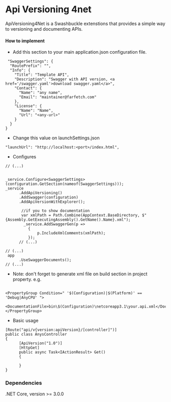 # Api Versioning 4net

ApiVersioning4Net is a Swashbuckle extenstions that provides a simple way to versioning and documenting APIs.
  
  #### How to implement
  
  - Add this section to your main application.json configuration file.
  ```
   "SwaggerSettings": {
    "RoutePrefix": "",
    "Info": {
      "Title": "Template API",
      "Description": "Swagger with API version, <a href='/swagger.yaml'>download swagger.yaml</a>",
      "Contact": {
        "Name": "any name",
        "Email": "maintainer@farfetch.com"
      },
      "License": {
        "Name": "Name",
        "Url": "<any-url>"
      }
    }
  }
  ```
- Change this value on launchSettings.json
```
"launchUrl": "http://localhost:<port>/index.html",
```
  - Configures
  ```
  // (...)
    

 _service.Configure<SwaggerSettings>(configuration.GetSection(nameof(SwaggerSettings)));
 _service
        .AddApiVersioning()
        .AddSwagger(configuration)
        .AddApiVersionWithExplorer();
        
         //if you to show documentation
         var xmlPath = Path.Combine(AppContext.BaseDirectory, $"{Assembly.GetExecutingAssembly().GetName().Name}.xml");
          _service.AddSwaggerGen(p =>
            {
                p.IncludeXmlComments(xmlPath);
            });
        // (...)
  ```
  ```
  // (...)
   app
        .UseSwaggerDocuments();
 // (...)
  ```
  
  - Note: don't forget to generate xml file on build section in project property. e.g.
  ```
  
  <PropertyGroup Condition=" '$(Configuration)|$(Platform)' == 'Debug|AnyCPU' ">
    <DocumentationFile>bin\$(Configuration)\netcoreapp3.1\your.api.xml</DocumentationFile>
  </PropertyGroup>
  ```
  
  - Basic usage
  ```
  [Route("api/v{version:apiVersion}/[controller]")]
  public class AnysController
  {
        [ApiVersion("1.0")]
        [HttpGet]
        public async Task<IActionResult> Get()
        {
           
        }
  }
  ```

### Dependencies
 .NET Core, version >= 3.0.0

